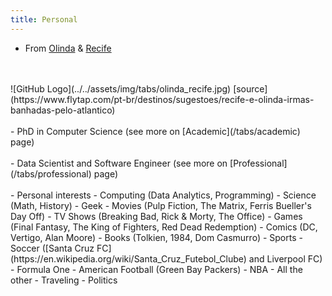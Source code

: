 ```yaml
---
title: Personal
---
```


- From [Olinda](https://en.wikipedia.org/wiki/Olinda) & [Recife](https://en.wikipedia.org/wiki/Recife)
<br/>
<br/>
![GitHub Logo](../../assets/img/tabs/olinda_recife.jpg)
[source](https://www.flytap.com/pt-br/destinos/sugestoes/recife-e-olinda-irmas-banhadas-pelo-atlantico)
<br/>
<br/>
- PhD in Computer Science (see more on [Academic](/tabs/academic) page)
<br/>
<br/>
- Data Scientist and Software Engineer (see more on [Professional](/tabs/professional) page)
<br/>
<br/>
- Personal interests
    - Computing (Data Analytics, Programming)
    - Science (Math, History)
    - Geek
        - Movies (Pulp Fiction, The Matrix, Ferris Bueller's Day Off)
        - TV Shows (Breaking Bad, Rick & Morty, The Office)
        - Games (Final Fantasy, The King of Fighters, Red Dead Redemption)
        - Comics (DC, Vertigo, Alan Moore)
        - Books (Tolkien, 1984, Dom Casmurro)
    - Sports
        - Soccer ([Santa Cruz FC](https://en.wikipedia.org/wiki/Santa_Cruz_Futebol_Clube) and Liverpool FC)
        - Formula One
        - American Football (Green Bay Packers)
        - NBA
        - All the other
    - Traveling
    - Politics
    